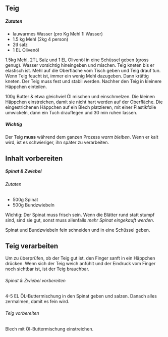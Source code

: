 ## Teig

##### Zutaten
- lauwarmes Wasser (pro Kg Mehl 1l Wasser)
- 1.5 kg Mehl (2kg 4 person)
- 2tl salz
- 1 EL Olivenöl 

1.5kg Mehl, 2TL Salz und 1 EL Olivenöl in eine Schüssel geben (gross genug). Wasser vorsichtig hineingeben und mischen. Teig kneten bis er elastisch ist. Mehl auf die Oberfläche vom Tisch geben und Teig drauf tun. Wenn Teig feucht ist, immer ein wenig Mehl dazugeben. Dann kräftig kneten. Der Teig muss fest und stabil werden. Nachher den Teig in kleinere Häppchen einteilen. 

100g Butter & etwa gleichviel Öl mischen und einschmelzen. Die kleinen Häppchen einstreichen, damit sie nicht hart werden auf der Oberfläche. Die eingestrichenen Häppchen auf ein Blech platzieren, mit einer Plastikfolie umwickeln, dann ein Tuch drauflegen und 30 min ruhen lassen. 

##### Wichtig
Der Teig **muss** während dem ganzen Prozess *warm bleiben*. Wenn er kalt wird, ist es schwieriger, ihn später zu verarbeiten. 

## Inhalt vorbereiten

##### Spinat & Zwiebel

###### Zutaten
- 500g Spinat
- 500g Bundzwiebeln

Wichtig: Der Spinat muss frisch sein. Wenn die Blätter rund statt stumpf sind, sind sie gut, sonst muss allenfalls *mehr Spinat eingekauft werden*. 

Spinat und Bundzwiebeln fein schneiden und in eine Schüssel geben. 

## Teig verarbeiten

Um zu überprüfen, ob der Teig gut ist, den Finger sanft in ein Häppchen drücken. Wenn sich der Teig weich anfühlt und der Eindruck vom Finger noch sichtbar ist, ist der Teig brauchbar. 

###### Spinat & Zwiebel vorbereiten
4-5 EL ÖL-Buttermischung in den Spinat geben und salzen. Danach alles zermalmen, damit es fein wird. 

###### Teig vorbereiten 
Blech mit Öl-Buttermischung einstreichen. 